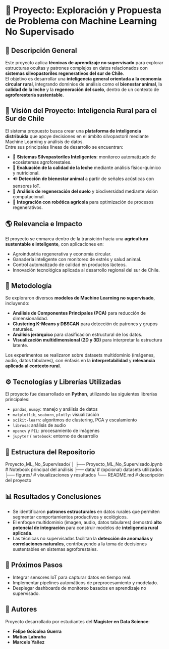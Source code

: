 # 🧠 Proyecto: Exploración y Propuesta de Problema con Machine Learning No Supervisado

## 📘 Descripción General

Este proyecto aplica **técnicas de aprendizaje no supervisado** para explorar estructuras ocultas y patrones complejos en datos relacionados con **sistemas silvopastoriles regenerativos del sur de Chile**.  
El objetivo es desarrollar una **inteligencia general orientada a la economía circular rural**, integrando dominios de análisis como el **bienestar animal**, la **calidad de la leche** y la **regeneración del suelo**, dentro de un contexto de **agroforestería sustentable**.

## 🎯 Visión del Proyecto: Inteligencia Rural para el Sur de Chile

El sistema propuesto busca crear una **plataforma de inteligencia distribuida** que apoye decisiones en el ámbito silvopastoril mediante Machine Learning y análisis de datos.  
Entre sus principales líneas de desarrollo se encuentran:

- 🌳 **Sistemas Silvopastoriles Inteligentes**: monitoreo automatizado de ecosistemas agroforestales.  
- 🥛 **Evaluación de la calidad de la leche** mediante análisis físico-químico y nutricional.  
- 🔊 **Detección de bienestar animal** a partir de señales acústicas con sensores IoT.  
- 🌱 **Análisis de regeneración del suelo** y biodiversidad mediante visión computacional.  
- 🤖 **Integración con robótica agrícola** para optimización de procesos regenerativos.

## 🌎 Relevancia e Impacto

El proyecto se enmarca dentro de la transición hacia una **agricultura sustentable e inteligente**, con aplicaciones en:

- Agroindustria regenerativa y economía circular.  
- Ganadería inteligente con monitoreo de estrés y salud animal.  
- Control automatizado de calidad en productos lácteos.  
- Innovación tecnológica aplicada al desarrollo regional del sur de Chile.  

## 🧠 Metodología

Se exploraron diversos **modelos de Machine Learning no supervisado**, incluyendo:

- **Análisis de Componentes Principales (PCA)** para reducción de dimensionalidad.  
- **Clustering K-Means y DBSCAN** para detección de patrones y grupos naturales.  
- **Análisis jerárquico** para clasificación estructural de los datos.  
- **Visualización multidimensional (2D y 3D)** para interpretar la estructura latente.  

Los experimentos se realizaron sobre datasets multidominio (imágenes, audio, datos tabulares), con énfasis en la **interpretabilidad** y **relevancia aplicada al contexto rural**.

## ⚙️ Tecnologías y Librerías Utilizadas

El proyecto fue desarrollado en **Python**, utilizando las siguientes librerías principales:

- `pandas`, `numpy`: manejo y análisis de datos  
- `matplotlib`, `seaborn`, `plotly`: visualización  
- `scikit-learn`: algoritmos de clustering, PCA y escalamiento  
- `librosa`: análisis de audio  
- `opencv` y `PIL`: procesamiento de imágenes  
- `jupyter` / `notebook`: entorno de desarrollo  

## 📂 Estructura del Repositorio

Proyecto_ML_No_Supervisado/
│
├── Proyecto_ML_No_Supervisado.ipynb # Notebook principal del análisis
├── data/ # (opcional) datasets utilizados
├── figures/ # visualizaciones y resultados
└── README.md # descripción del proyecto


## 📊 Resultados y Conclusiones

- Se identificaron **patrones estructurales** en datos rurales que permiten segmentar comportamientos productivos y ecológicos.  
- El enfoque multidominio (imagen, audio, datos tabulares) demostró **alto potencial de integración** para construir modelos de **inteligencia rural aplicada**.  
- Las técnicas no supervisadas facilitan la **detección de anomalías y correlaciones naturales**, contribuyendo a la toma de decisiones sustentables en sistemas agroforestales.  

## 🚀 Próximos Pasos

- Integrar sensores IoT para capturar datos en tiempo real.  
- Implementar pipelines automáticos de preprocesamiento y modelado.  
- Desplegar dashboards de monitoreo basados en aprendizaje no supervisado.  

## 👥 Autores

Proyecto desarrollado por estudiantes del **Magíster en Data Science**:

- **Felipe Goicolea Guerra**  
- **Matías Labraña**  
- **Marcelo Yañez**
